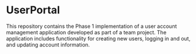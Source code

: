 # UserPortal
This repository contains the Phase 1 implementation of a user account management application developed as part of a team project. The application includes functionality for creating new users, logging in and out, and updating account information.
